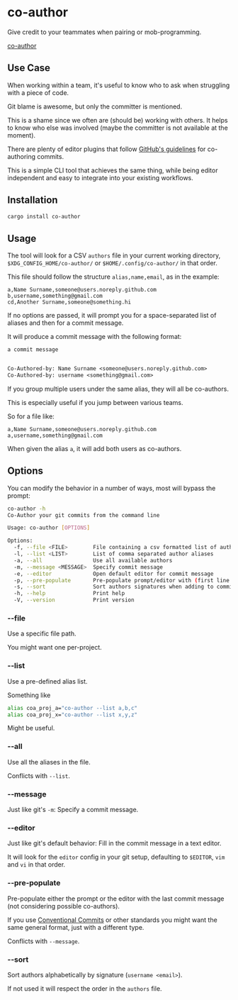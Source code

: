 # co-author

Give credit to your teammates when pairing or mob-programming.

[co-author](https://github.com/EricDriussi/co-author/assets/46979145/0946f729-e970-4e23-afcf-008d4d05e6a8)

## Use Case

When working within a team, it's useful to know who to ask when struggling with
a piece of code.

Git blame is awesome, but only the committer is mentioned.

This is a shame since we often are (should be) working with others.
It helps to know who else was involved (maybe the committer is not available
at the moment).

There are plenty of editor plugins that follow [GitHub's guidelines](https://docs.github.com/en/enterprise-cloud@latest/pull-requests/committing-changes-to-your-project/creating-and-editing-commits/creating-a-commit-with-multiple-authors#creating-co-authored-commits-on-the-command-line)
for co-authoring commits.

This is a simple CLI tool that achieves the same thing, while being editor independent
and easy to integrate into your existing workflows.

## Installation

```sh
cargo install co-author
```

## Usage

The tool will look for a CSV `authors` file in your current working directory,
`$XDG_CONFIG_HOME/co-author/` or `$HOME/.config/co-author/` in that order.

This file should follow the structure `alias,name,email`, as in the example:

```csv
a,Name Surname,someone@users.noreply.github.com
b,username,something@gmail.com
cd,Another Surname,someone@something.hi
```

If no options are passed, it will prompt you for a space-separated list of
aliases and then for a commit message.

It will produce a commit message with the following format:

```txt
a commit message


Co-Authored-by: Name Surname <someone@users.noreply.github.com>
Co-Authored-by: username <something@gmail.com>
```

If you group multiple users under the same alias, they will all be co-authors.

This is especially useful if you jump between various teams.

So for a file like:

```csv
a,Name Surname,someone@users.noreply.github.com
a,username,something@gmail.com
```

When given the alias `a`, it will add both users as co-authors.

## Options

You can modify the behavior in a number of ways, most will bypass the prompt:

```sh
co-author -h
Co-Author your git commits from the command line

Usage: co-author [OPTIONS]

Options:
  -f, --file <FILE>        File containing a csv formatted list of authors (alias,name,email)
  -l, --list <LIST>        List of comma separated author aliases
  -a, --all                Use all available authors
  -m, --message <MESSAGE>  Specify commit message
  -e, --editor             Open default editor for commit message
  -p, --pre-populate       Pre-populate prompt/editor with (first line of) last commit message
  -s, --sort               Sort authors signatures when adding to commit message
  -h, --help               Print help
  -V, --version            Print version
```

### --file

Use a specific file path.

You might want one per-project.

### --list

Use a pre-defined alias list.

Something like

```sh
alias coa_proj_a="co-author --list a,b,c"
alias coa_proj_x="co-author --list x,y,z"
```

Might be useful.

### --all

Use all the aliases in the file.

Conflicts with `--list`.

### --message

Just like git's `-m`: Specify a commit message.

### --editor

Just like git's default behavior: Fill in the commit message in a text editor.

It will look for the `editor` config in your git setup, defaulting to
`$EDITOR`, `vim` and `vi` in that order.

### --pre-populate

Pre-populate either the prompt or the editor with the last commit message
(not considering possible co-authors).

If you use [Conventional Commits](https://www.conventionalcommits.org/en/v1.0.0/)
or other standards you might want the same general format, just with a different
type.

Conflicts with `--message`.

### --sort

Sort authors alphabetically by signature (`username <email>`).

If not used it will respect the order in the `authors` file.
